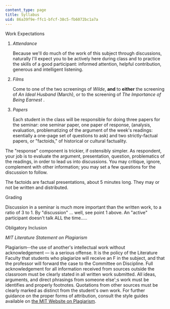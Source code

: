 ```yaml
---
content_type: page
title: Syllabus
uid: 86a39f9e-ffc1-bfcf-38c5-fb6072bc1a7a
---
```


Work Expectations

1.  _Attendance_  
      
    Because we'll do much of the work of this subject through discussions, naturally I'll expect you to be actively here during class and to practice the skills of a good participant: informed attention, helpful contribution, generous and intelligent listening.  
      
    
2.  _Films_  
      
    Come to one of the two screenings of _Wilde_, **and** to **either** the screening of _An Ideal Husband_ (March), or to the screening of _The Importance of Being Earnest_ .  
      
    
3.  _Papers_  
      
    Each student in the class will be responsible for doing three papers for the seminar: one seminar paper, one paper of response, (analysis, evaluation, problematizing of the argument of the week's readings: esentially a one-page set of questions to ask) and two strictly-factual papers, or "factoids," of historical or cultural factuality.
    

The "response" component is trickier, if ostensibly simpler. As respondent, your job is to evaluate the argument, presentation, question, problematics of the readings, in order to lead us into discussions. You may critique, ignore, complement with other information; you may set a few questions for the discussion to follow.

The factoids are factual presentations, about 5 minutes long. They may or not be written and distributed.

Grading

Discussion in a seminar is much more important than the written work, to a ratio of 3 to 1. By "discussion" ... well, see point 1 above. An "active" participant doesn't talk ALL the time.....

Obligatory Inclusion

_MIT Literature Statement on Plagiarism_

Plagiarism--the use of another's intellectual work without acknowledgement — is a serious offense. It is the policy of the Literature Faculty that students who plagiarize will receive an F in the subject, and that the professor will forward the case to the Committee on Discipline. Full acknowledgement for all information received from sources outside the classroom must be clearly stated in all written work submitted. All ideas, arguments, and direct phrasings from someone else';s work must be identifies and properly footnotes. Quotations from other sources must be clearly marked as distinct from the student's own work. For further guidance on the proper forms of attribution, consult the style guides available on [the MIT Website on Plagiarism](http://cmsw.mit.edu/writing-and-communication-center/avoiding-plagiarism/).